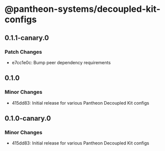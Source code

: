 # @pantheon-systems/decoupled-kit-configs

## 0.1.1-canary.0

### Patch Changes

- e7cc1e0c: Bump peer dependency requirements

## 0.1.0

### Minor Changes

- 415dd83: Initial release for various Pantheon Decoupled Kit configs

## 0.1.0-canary.0

### Minor Changes

- 415dd83: Initial release for various Pantheon Decoupled Kit configs

